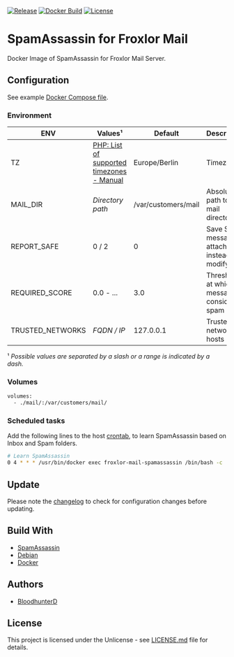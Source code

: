 [![Release](https://img.shields.io/github/v/release/bloodhunterd/froxlor-mail-spamassassin-docker?include_prereleases&style=for-the-badge)](https://github.com/bloodhunterd/froxlor-mail-spamassassin-docker/releases)
[![Docker Build](https://img.shields.io/docker/cloud/build/bloodhunterd/froxlor-mail-spamassassin?style=for-the-badge)](https://hub.docker.com/r/bloodhunterd/froxlor-mail-spamassassin)
[![License](https://img.shields.io/github/license/bloodhunterd/froxlor-mail-spamassassin-docker?style=for-the-badge)](https://github.com/bloodhunterd/froxlor-mail-spamassassin-docker/blob/master/LICENSE)

# SpamAssassin for Froxlor Mail

Docker Image of SpamAssassin for Froxlor Mail Server.

## Configuration

See example [Docker Compose file](https://github.com/bloodhunterd/froxlor-mail-spamassassin-docker/blob/master/docker-compose.yml).

### Environment

| ENV | Values¹ | Default | Description
|--- |--- |--- | ---
| TZ | [PHP: List of supported timezones - Manual](https://www.php.net/manual/en/timezones.php) | Europe/Berlin | Timezone.
| MAIL_DIR | *Directory path* | /var/customers/mail | Absolute path to the mail directory
| REPORT_SAFE | 0 / 2 | 0 | Save Spam message as attachment instead of modifying
| REQUIRED_SCORE | 0.0 - ... | 3.0 | Threshold at which a message is considered spam
| TRUSTED_NETWORKS | *FQDN / IP* | 127.0.0.1 | Trusted networks or hosts

¹ *Possible values are separated by a slash or a range is indicated by a dash.*

### Volumes

```bash
volumes:
  - ./mail/:/var/customers/mail/
```

### Scheduled tasks

Add the following lines to the host [crontab](https://www.linuxwiki.de/crontab), to learn SpamAssassin based on Inbox and Spam folders.

```bash
# Learn SpamAssassin
0 4 * * * /usr/bin/docker exec froxlor-mail-spamassassin /bin/bash -c '/srv/learn.sh'
```

## Update

Please note the [changelog](https://github.com/bloodhunterd/froxlor-mail-spamassassin-docker/blob/master/CHANGELOG.md) to check for configuration changes before updating.

## Build With

* [SpamAssassin](https://spamassassin.apache.org/)
* [Debian](https://www.debian.org/)
* [Docker](https://www.docker.com/)

## Authors

* [BloodhunterD](https://github.com/bloodhunterd)

## License

This project is licensed under the Unlicense - see [LICENSE.md](https://github.com/bloodhunterd/froxlor-mail-spamassassin-docker/blob/master/LICENSE) file for details.
